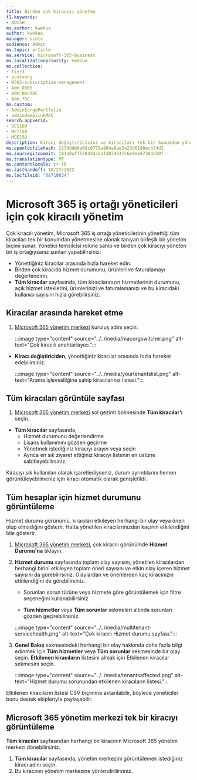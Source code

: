 ```yaml
---
title: Birden çok kiracıyı yönetme
f1.keywords:
- NOCSH
ms.author: kwekua
author: kwekua
manager: scotv
audience: Admin
ms.topic: article
ms.service: microsoft-365-business
ms.localizationpriority: medium
ms.collection:
- Tier3
- scotvorg
- M365-subscription-management
- Adm_O365
- Adm_NonTOC
- Adm_TOC
ms.custom:
- AdminSurgePortfolio
- admindeeplinkMAC
search.appverid:
- BCS160
- MET150
- MOE150
description: Kiracı değiştiricisini ve kiracıları tek bir konumdan yönetme olanağı sağlayan çok kiracılı görünümleri kullanmayı öğrenin.
ms.openlocfilehash: 2230ddb6a68c6779a804a8ae3a23d6180ecb54d3
ms.sourcegitcommit: 181a0aff54842dcbafd834647c6e9ee47304d10f
ms.translationtype: MT
ms.contentlocale: tr-TR
ms.lasthandoff: 10/27/2022
ms.locfileid: "68719634"
---
```

# <a name="multi-tenant-management-for-microsoft-365-partner-admins"></a>Microsoft 365 iş ortağı yöneticileri için çok kiracılı yönetim

Çok kiracılı yönetim, Microsoft 365 iş ortağı yöneticilerinin yönettiği tüm kiracıları tek bir konumdan yönetmesine olanak tanıyan birleşik bir yönetim biçimi sunar. Yönetici temsilcisi rolüne sahip ve birden çok kiracıyı yöneten bir iş ortağıysanız şunları yapabilirsiniz:

- Yönettiğiniz kiracılar arasında hızla hareket edin.
- Birden çok kiracıda hizmet durumunu, ürünleri ve faturalamayı değerlendirin.
- **Tüm kiracılar** sayfasında, tüm kiracılarınızın hizmetlerinin durumunu, açık hizmet isteklerini, ürünlerinizi ve faturalamanızı ve bu kiracıdaki kullanıcı sayısını hızla görebilirsiniz.

## <a name="move-between-tenants"></a>Kiracılar arasında hareket etme

1. <a href="https://go.microsoft.com/fwlink/p/?linkid=2024339" target="_blank">Microsoft 365 yönetim merkezi</a> kuruluş adını seçin.

    :::image type="content" source="../../media/macorgswitcher.png" alt-text="Çok kiracılı anahtarlayıcı.":::

- **Kiracı değiştiriciden**, yönettiğiniz kiracılar arasında hızla hareket edebilirsiniz.

    :::image type="content" source="../../media/yourtenantslist.png" alt-text="Arama işlevselliğine sahip kiracılarınız listesi.":::

## <a name="view-all-tenants-page"></a>Tüm kiracıları görüntüle sayfası

1. <a href="https://go.microsoft.com/fwlink/p/?linkid=2024339" target="_blank">Microsoft 365 yönetim merkezi</a> sol gezinti bölmesinde **Tüm kiracılar'ı** seçin.
- **Tüm kiracılar** sayfasında,
  - Hizmet durumunu değerlendirme
  - Lisans kullanımını gözden geçirme
  - Yönetmek istediğiniz kiracıyı arayın veya seçin
  - Ayrıca en sık ziyaret ettiğiniz kiracıyı listenin en üstüne sabitleyebilirsiniz.

Kiracıyı sık kullanılan olarak işaretlediyseniz, durum ayrıntılarını hemen görüntüleyebilmeniz için kiracı otomatik olarak genişletildi.

## <a name="view-service-health-for-all-accounts"></a>Tüm hesaplar için hizmet durumunu görüntüleme

Hizmet durumu görünümü, kiracıları etkileyen herhangi bir olay veya öneri olup olmadığını gösterir. Hatta yönetilen kiracılarınızdan kaçının etkilendiğini bile gösterir.

1. <a href="https://go.microsoft.com/fwlink/p/?linkid=2024339" target="_blank">Microsoft 365 yönetim merkezi</a>, çok kiracılı görünümde **Hizmet Durumu'na** tıklayın.
2. **Hizmet durumu** sayfasında toplam olay sayısını, yönetilen kiracılardan herhangi birini etkileyen toplam öneri sayısını ve etkin olay içeren hizmet sayısını da görebilirsiniz. Olaylardan ve önerilerden kaç kiracınızın etkilendiğini de görebilirsiniz.

    - Sorunları sorun türüne veya hizmete göre görüntülemek için filtre seçeneğini kullanabilirsiniz

    - **Tüm hizmetler** veya **Tüm sorunlar** sekmeleri altında sorunları gözden geçirebilirsiniz.

    :::image type="content" source="../../media/multitenant-servicehealth.png" alt-text="Çok kiracılı Hizmet durumu sayfası.":::
1. **Genel Bakış** sekmesindeki herhangi bir olay hakkında daha fazla bilgi edinmek için **Tüm hizmetler** veya **Tüm sorunlar** sekmesinde bir olay seçin. **Etkilenen kiracıların** listesini almak için Etkilenen kiracılar sekmesini seçin.

    :::image type="content" source="../../media/tenantsaffected.png" alt-text="Hizmet durumu sorunundan etkilenen kiracıların listesi.":::

Etkilenen kiracıların listesi CSV biçimine aktarılabilir, böylece yöneticiler bunu destek ekipleriyle paylaşabilir.

## <a name="view-a-single-tenant-in-the-microsoft-365-admin-center"></a>Microsoft 365 yönetim merkezi tek bir kiracıyı görüntüleme

**Tüm kiracılar** sayfasından herhangi bir kiracının Microsoft 365 yönetim merkezi dönebilirsiniz.

1. **Tüm kiracılar** sayfasında, yönetim merkezini görüntülemek istediğiniz kiracı adını seçin.
2. Bu kiracının yönetim merkezine yönlendirilirsiniz.

